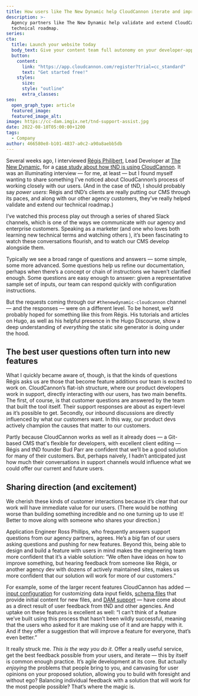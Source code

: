 ```yaml
---
title: How users like The New Dynamic help CloudCannon iterate and improve
description: >-
  Agency partners like The New Dynamic help validate and extend CloudCannon's
  technical roadmap. 
series:
cta:
  title: Launch your website today
  body_text: Give your content team full autonomy on your developer-approved tech stack with CloudCannon.
  button:
    content: 
      link: "https://app.cloudcannon.com/register?trial=cc_standard"
      text: "Get started free!"
    styles:
      size:
      style: "outline"
      extra_classes:
seo:
  open_graph_type: article
  featured_image:
  featured_image_alt:
image: https://cc-dam.imgix.net/tnd-support-assist.jpg
date: 2022-08-10T05:00:00+1200
tags:
  - Company
author: 466580e8-b101-4837-a0c2-a90a8aebb5db
---
```

Several weeks ago, I interviewed [Régis Philibert](https://www.regisphilibert.com/), Lead Developer at [The New Dynamic,](https://www.thenewdynamic.com/) for a [case study about how tND is using CloudCannon](https://cloudcannon.com/customers/the-new-dynamic/). It was an illuminating interview — for me, at least — but I found myself wanting to share something I’ve noticed about CloudCannon’s process of working closely with our users. (And in the case of tND, I should probably say *power users*\: Régis and tND’s clients are really putting our CMS through its paces, and along with our other agency customers, they’ve really helped validate and extend our technical roadmap.)

I’ve watched this process play out through a series of shared Slack channels, which is one of the ways we communicate with our agency and enterprise customers. Speaking as a marketer (and one who loves both learning new technical terms and watching others ), it’s been fascinating to watch these conversations flourish, and to watch our CMS develop alongside them.

Typically we see a broad range of questions and answers — some simple, some more advanced. Some questions help us refine our documentation, perhaps when there’s a concept or chain of instructions we haven’t clarified enough. Some questions are easy enough to answer: given a representative sample set of inputs, our team can respond quickly with configuration instructions.

But the requests coming through our `#thenewdynamic-cloudcannon` channel — and the responses — were on a different level. To be honest, we’d probably hoped for something like this from Régis. His tutorials and articles on Hugo, as well as his helpful presence in the Hugo Discourse, show a deep understanding of *everything* the static site generator is doing under the hood.

## The best user questions often turn into new features

What I quickly became aware of, though, is that the kinds of questions Régis asks us are those that become feature additions our team is excited to work on. CloudCannon’s flat-ish structure, where our product developers work in support, directly interacting with our users, has two main benefits. The first, of course, is that customer questions are answered by the team that built the tool itself. Their support responses are about as expert-level as it’s possible to get. Secondly, our inbound discussions are directly influenced by what our customers want. In this way, our product devs actively champion the causes that matter to our customers.

Partly because CloudCannon works as well as it already does — a Git-based CMS that's flexible for developers, with excellent client editing — Régis and tND founder Bud Parr are confident that we’ll be a good solution for many of their customers. But, perhaps naively, I hadn’t anticipated just how much their conversations in support channels would influence what we could offer our current and future users.

## Sharing direction (and excitement)

We cherish these kinds of customer interactions because it’s clear that our work will have immediate value for our users. (There would be nothing worse than building something incredible and no one turning up to use it\! Better to move along with someone who shares your direction.)

Application Engineer Ross Phillips, who frequently answers support questions from our agency partners, agrees. He’s a big fan of our users asking questions and pushing for new features. Beyond this, being able to design and build a feature with users in mind makes the engineering team more confident that it’s a viable solution: “We often have ideas on how to improve something, but hearing feedback from someone like Régis, or another agency dev with dozens of actively maintained sites, makes us more confident that our solution will work for more of our customers.”

For example, some of the larger recent features CloudCannon has added — [input configuration](https://cloudcannon.com/documentation/articles/how-to-choose-what-input-is-used-in-the-data-editor/) for customizing data input fields, [schema files](https://cloudcannon.com/documentation/articles/creating-collection-schemas/) that provide initial content for new files, and [DAM support](https://cloudcannon.com/documentation/articles/integrating-your-dam-with-cloudcannon/) — have come about as a direct result of user feedback from tND and other agencies. And uptake on these features is excellent as well: “I can’t think of a feature we’ve built using this process that hasn’t been wildly successful, meaning that the users who asked for it are making use of it and are happy with it. And if they offer a suggestion that will improve a feature for everyone, that’s even better.”

It really struck me. *This is the way you do it.* Offer a really useful service, get the best feedback possible from your users, and iterate — this by itself is common enough practice. It’s agile development at its core. But actually *enjoying* the problems that people bring to you, and canvasing for user opinions on your proposed solution, allowing you to build with foresight and without ego? Balancing individual feedback with a solution that will work for the most people possible? That’s where the magic is.